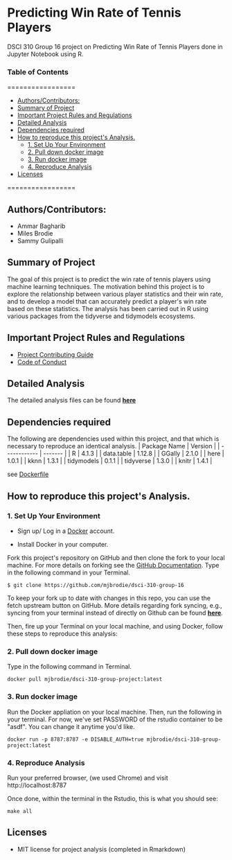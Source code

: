 # Predicting Win Rate of Tennis Players

DSCI 310 Group 16 project on Predicting Win Rate of Tennis Players done in Jupyter Notebook using R.

### Table of Contents
=================

   * [Authors/Contributors:](#authorscontributors)
   * [Summary of Project](#summary-of-project)
   * [Important Project Rules and Regulations](#important-project-rules-and-regulations)
   * [Detailed Analysis](#detailed-analysis)
   * [Dependencies required](#dependencies-required)
   * [How to reproduce this project's Analysis.](#how-to-reproduce-this-projects-analysis)
      * [1. Set Up Your Environment](#1-set-up-your-environment)
      * [2. Pull down docker image](#2-pull-down-docker-image)
      * [3. Run docker image](#3-run-docker-image)
      * [4. Reproduce Analysis](#4-reproduce-analysis)
   * [Licenses](#licenses)

=================

## Authors/Contributors:
* Ammar Bagharib  
* Miles Brodie  
* Sammy Gulipalli   

## Summary of Project
The goal of this project is to predict the win rate of tennis players using machine learning techniques. The motivation behind this project is to explore the relationship between various player statistics and their win rate, and to develop a model that can accurately predict a player's win rate based on these statistics. The analysis has been carried out in R using various packages from the tidyverse and tidymodels ecosystems.
    
## Important Project Rules and Regulations
- [Project Contributing Guide](https://github.com/mjbrodie/dsci-310-group-16/blob/main/CONTRIBUTING.md)
- [Code of Conduct](https://github.com/mjbrodie/dsci-310-group-16/blob/main/CODE_OF_CONDUCT.md)

## Detailed Analysis
The detailed analysis files can be found [**here**](https://github.com/mjbrodie/dsci-310-group-16/blob/main/Analysis)
    
## Dependencies required
The following are dependencies used within this project, and that which is necessary to reproduce an identical analysis.
| Package Name | Version |
| ------------ | ------- |
| R | 4.1.3   |
| data.table | 1.12.8   |
| GGally | 2.1.0   |
| here | 1.0.1 |
| kknn | 1.3.1 |
| tidymodels | 0.1.1 |
| tidyverse | 1.3.0 |
| knitr     | 1.4.1 |
   
see [Dockerfile](Dockerfile)
   
## How to reproduce this project's Analysis. 
### **1. Set Up Your Environment**

- Sign up/ Log in a [Docker](https://hub.docker.com) account.

- Install Docker in your computer.

Fork this project's repository on GitHub and then clone the fork to your local machine. For more details on forking see the [GitHub
Documentation](https://help.github.com/en/articles/fork-a-repo). Type in the following command in your Terminal.
```
$ git clone https://github.com/mjbrodie/dsci-310-group-16
```
To keep your fork up to date with changes in this repo, you can use the fetch upstream button on GitHub. More details regarding fork syncing, e.g., syncing from your terminal instead of directly on Github can be found [**here**](https://docs.github.com/en/pull-requests/collaborating-with-pull-requests/working-with-forks/syncing-a-fork). 

Then, fire up your Terminal on your local machine, and using Docker, follow these steps to reproduce this analysis:

### **2. Pull down docker image**

Type in the following command in Terminal.
```
docker pull mjbrodie/dsci-310-group-project:latest
```

### **3. Run docker image**

Run the Docker appliation on your local machine. Then, run the following in your terminal. For now, we've set PASSWORD of the rstudio container to be "asdf". You can change it anytime you'd like.
```
docker run -p 8787:8787 -e DISABLE_AUTH=true mjbrodie/dsci-310-group-project:latest
```

### **4. Reproduce Analysis**

Run your preferred browser, (we used Chrome) and visit http://localhost:8787

Once done, within the terminal in the Rstudio, this is what you should see:
```
make all
```

   
## Licenses
- MIT license for project analysis (completed in Rmarkdown)
